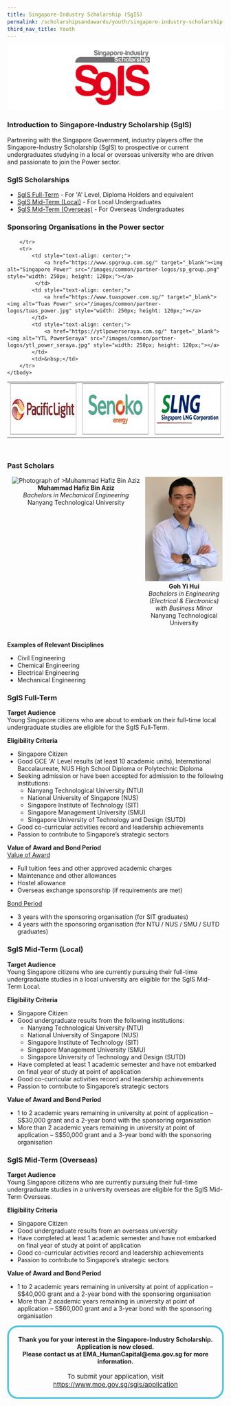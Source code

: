 ```yaml
---
title: Singapore-Industry Scholarship (SgIS)
permalink: /scholarshipsandawards/youth/singapore-industry-scholarship
third_nav_title: Youth
---
```

![Energy Industry Scholarship](/images/scholarships/youth/SGIS_sub.jpg)

### Introduction to Singapore-Industry Scholarship (SgIS)

Partnering with the Singapore Government, industry players offer the Singapore-Industry Scholarship (SgIS) to prospective or current undergraduates studying in a local or overseas university who are driven and passionate to join the Power sector.

### SgIS Scholarships
* [SgIS Full-Term](#full-term) - For 'A' Level, Diploma Holders and equivalent
* [SgIS Mid-Term (Local)](#mid-term-local) - For Local Undergraduates
* [SgIS Mid-Term (Overseas)](#mid-term-overseas) - For Overseas Undergraduates

### Sponsoring Organisations in the Power sector
<table class="no-border">
    <tbody>
        <tr>
            <td style="text-align: center;">
                <a href="https://www.pacificlight.com.sg/" target="_blank"><img alt="PacificLight Power" src="/images/common/partner-logos/pacific_light.jpg" style="width: 250px; height: 120px;"></a>
             </td>
            <td style="text-align: center;">
                <a href="https://www.senokoenergy.com/" target="_blank"><img alt="Senoko Energy" src="/images/common/partner-logos/senoko_new.jpg" style="width: 250px; height: 120px;"></a>
             </td>
             <td style="text-align: center;">
                <a href="https://www.slng.com.sg/" target="_blank"><img alt="Singapore LNG Corporation" src="/images/common/partner-logos/singapore_lng_corporation.jpg" style="width: 250px; height: 120px;"></a>
             </td>             
      
        </tr>
        <tr>
            <td style="text-align: center;">
                <a href="https://www.spgroup.com.sg/" target="_blank"><img alt="Singapore Power" src="/images/common/partner-logos/sp_group.png" style="width: 250px; height: 120px;"></a>
             </td>
            <td style="text-align: center;">
                <a href="https://www.tuaspower.com.sg/" target="_blank"><img alt="Tuas Power" src="/images/common/partner-logos/tuas_power.jpg" style="width: 250px; height: 120px;"></a>
            </td>
            <td style="text-align: center;">
                <a href="https://ytlpowerseraya.com.sg/" target="_blank"><img alt="YTL PowerSeraya" src="/images/common/partner-logos/ytl_power_seraya.jpg" style="width: 250px; height: 120px;"></a>
            </td>
            <td>&nbsp;</td>
        </tr>
    </tbody>
</table>
&nbsp; 

[//]: # (showcase stories of scholars)
### Past Scholars
 
<div style="width: 100%; overflow: hidden; text-align: center;">
<div style="display: inline-block; vertical-align: top; text-align: center; width: 315px; margin: auto; margin-bottom: 20px;">
        <img alt="Photograph of >Muhammad Hafiz Bin Aziz" src="/images/scholarships/youth/profile-photo-mhba.jpg" 
            style="width: 315px;"/><br/>
        <strong>Muhammad Hafiz Bin Aziz</strong><br/>
        <span style="font-style: italic;">
            Bachelors in Mechanical Engineering
        </span><br/>
        <span style="">
            Nanyang Technological University
        </span>
    </div>
 <div style="display: inline-block; vertical-align: top; text-align: center; width: 180px; margin: auto; margin-bottom: 20px;">
        <img alt="Photograph of Goh Yi Hui" src="/images/scholarships/youth/profile-photo-gyh.jpg" 
            style="width: 180px;"/><br/>
        <strong>Goh Yi Hui</strong><br/>
        <span style="font-style: italic;">
            Bachelors in Engineering (Electrical & Electronics) with Business Minor
        </span><br/>
        <span style="">
            Nanyang Technological University
        </span>
    </div>
</div>

**Examples of Relevant Disciplines**  
* Civil Engineering
* Chemical Engineering
* Electrical Engineering
* Mechanical Engineering

<a id="full-term" href=""></a>
### SgIS Full-Term

**Target Audience**  
Young Singapore citizens who are about to embark on their full-time local undergraduate studies are eligible for the SgIS Full-Term.

**Eligibility Criteria**  
* Singapore Citizen
* Good GCE 'A' Level results (at least 10 academic units), International Baccalaureate, NUS High School Diploma or Polytechnic Diploma
* Seeking admission or have been accepted for admission to the following institutions:
    * Nanyang Technological University (NTU)
    * National University of Singapore (NUS)
    * Singapore Institute of Technology (SIT)
    * Singapore Management University (SMU)
    * Singapore University of Technology and Design (SUTD)
* Good co-curricular activities record and leadership achievements
* Passion to contribute to Singapore’s strategic sectors
 
**Value of Award and Bond Period**  
<span style="text-decoration: underline">Value of Award</span>  
* Full tuition fees and other approved academic charges
* Maintenance and other allowances 
* Hostel allowance
* Overseas exchange sponsorship (if requirements are met)
 
<span style="text-decoration: underline">Bond Period</span>  
* 3 years with the sponsoring organisation (for SIT graduates)
* 4 years with the sponsoring organisation (for NTU / NUS / SMU / SUTD graduates)

<a id="mid-term-local" href=""></a>
### SgIS Mid-Term (Local)

**Target Audience**  
Young Singapore citizens who are currently pursuing their full-time undergraduate studies in a local university are eligible for the SgIS Mid-Term Local.

**Eligibility Criteria**  
* Singapore Citizen
* Good undergraduate results from the following institutions:
    * Nanyang Technological University (NTU)
    * National University of Singapore (NUS)
    * Singapore Institute of Technology (SIT)
    * Singapore Management University (SMU)
    * Singapore University of Technology and Design (SUTD)
* Have completed at least 1 academic semester  and have not embarked on final year of study at point of application
* Good co-curricular activities record and leadership achievements
* Passion to contribute to Singapore’s strategic sectors 

**Value of Award and Bond Period**  
* 1 to 2 academic years remaining in university at point of application – S$30,000 grant and a 2-year bond with the sponsoring organisation
* More than 2 academic years remaining in university at point of application – S$50,000 grant and a 3-year bond with the sponsoring organisation

<a id="mid-term-overseas" href=""></a>
### SgIS Mid-Term (Overseas)

**Target Audience**  
Young Singapore citizens who are currently pursuing their full-time undergraduate studies in a university overseas are eligible for the SgIS Mid-Term Overseas. 

**Eligibility Criteria**  
* Singapore Citizen
* Good undergraduate results from an overseas university
* Have completed at least 1 academic semester and have not embarked on final year of study at point of application
* Good co-curricular activities record and leadership achievements
* Passion to contribute to Singapore’s strategic sectors

**Value of Award and Bond Period**  
* 1 to 2 academic years remaining in university at point of application – S$40,000 grant and a 2-year bond with the sponsoring organisation
* More than 2 academic years remaining in university at point of application – S$60,000 grant and a 3-year bond with the sponsoring organisation

<a id="NearHyperLinkLoginSingPass"></a>
<div style="margin:auto; border: 4px solid; border-radius: 25px; padding: 20px 20px; border-color:#4EC4DD ">
    <div style="text-align:center;">
        <strong>
            Thank you for your interest in the Singapore-Industry Scholarship. Application is now closed. <br>
            Please contact us at EMA_HumanCapital@ema.gov.sg for more information.
        </strong>
        <br>
        <br>
    </div>
    <div style="text-align:center;" >
        <span style="text-align:center; font-size: 15px;">
        To submit your application, visit <a href="https://www.moe.gov.sg/sgis/application" target="_blank">https://www.moe.gov.sg/sgis/application</a>
        </span>
    </div>
</div>
